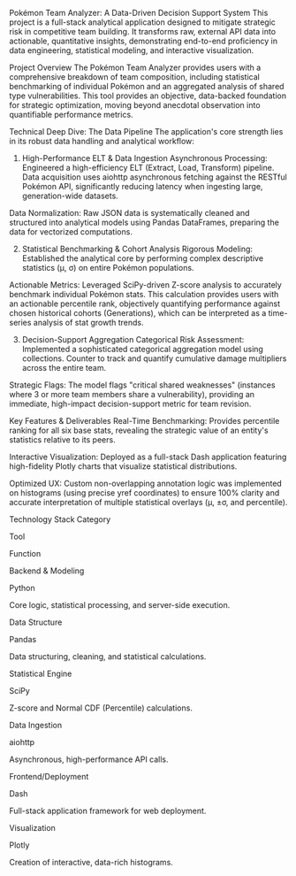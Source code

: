 Pokémon Team Analyzer: A Data-Driven Decision Support System
This project is a full-stack analytical application designed to mitigate strategic risk in competitive team building. It transforms raw, external API data into actionable, quantitative insights, demonstrating end-to-end proficiency in data engineering, statistical modeling, and interactive visualization.

Project Overview
The Pokémon Team Analyzer provides users with a comprehensive breakdown of team composition, including statistical benchmarking of individual Pokémon and an aggregated analysis of shared type vulnerabilities. This tool provides an objective, data-backed foundation for strategic optimization, moving beyond anecdotal observation into quantifiable performance metrics.

Technical Deep Dive: The Data Pipeline
The application's core strength lies in its robust data handling and analytical workflow:

1. High-Performance ELT & Data Ingestion
Asynchronous Processing: Engineered a high-efficiency ELT (Extract, Load, Transform) pipeline. Data acquisition uses aiohttp asynchronous fetching against the RESTful Pokémon API, significantly reducing latency when ingesting large, generation-wide datasets.

Data Normalization: Raw JSON data is systematically cleaned and structured into analytical models using Pandas DataFrames, preparing the data for vectorized computations.

2. Statistical Benchmarking & Cohort Analysis
Rigorous Modeling: Established the analytical core by performing complex descriptive statistics (μ, σ) on entire Pokémon populations.

Actionable Metrics: Leveraged SciPy-driven Z-score analysis to accurately benchmark individual Pokémon stats. This calculation provides users with an actionable percentile rank, objectively quantifying performance against chosen historical cohorts (Generations), which can be interpreted as a time-series analysis of stat growth trends.

3. Decision-Support Aggregation
Categorical Risk Assessment: Implemented a sophisticated categorical aggregation model using collections. Counter to track and quantify cumulative damage multipliers across the entire team.

Strategic Flags: The model flags "critical shared weaknesses" (instances where 3 or more team members share a vulnerability), providing an immediate, high-impact decision-support metric for team revision.

Key Features & Deliverables
Real-Time Benchmarking: Provides percentile ranking for all six base stats, revealing the strategic value of an entity's statistics relative to its peers.

Interactive Visualization: Deployed as a full-stack Dash application featuring high-fidelity Plotly charts that visualize statistical distributions.

Optimized UX: Custom non-overlapping annotation logic was implemented on histograms (using precise yref coordinates) to ensure 100% clarity and accurate interpretation of multiple statistical overlays (μ, ±σ, and percentile).

Technology Stack
Category

Tool

Function

Backend & Modeling

Python

Core logic, statistical processing, and server-side execution.

Data Structure

Pandas

Data structuring, cleaning, and statistical calculations.

Statistical Engine

SciPy

Z-score and Normal CDF (Percentile) calculations.

Data Ingestion

aiohttp

Asynchronous, high-performance API calls.

Frontend/Deployment

Dash

Full-stack application framework for web deployment.

Visualization

Plotly

Creation of interactive, data-rich histograms.
